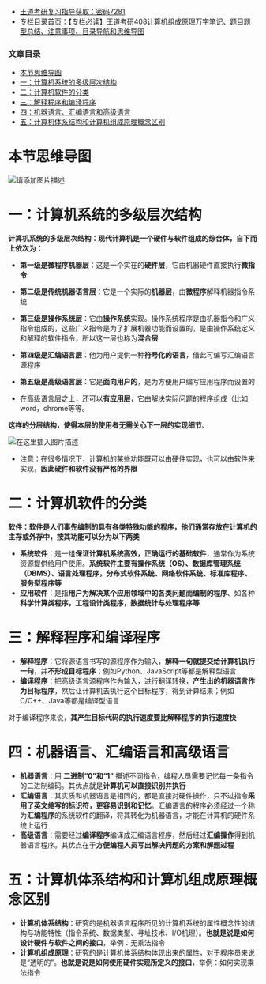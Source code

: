  

- [王道考研复习指导获取：密码7281](https://url18.ctfile.com/f/22722418-803125355-edf378?p=7281)
- [专栏目录首页：【专栏必读】王道考研408计算机组成原理万字笔记、题目题型总结、注意事项、目录导航和思维导图](https://zhangxing-tech.blog.csdn.net/article/details/120664162?spm=1001.2014.3001.5502)

### 文章目录

- [本节思维导图](#_7)
- [一：计算机系统的多级层次结构](#_12)
- [二：计算机软件的分类](#_31)
- [三：解释程序和编译程序](#_38)
- [四：机器语言、汇编语言和高级语言](#_52)
- [五：计算机体系结构和计算机组成原理概念区别](#_62)

# 本节思维导图

![请添加图片描述](https://ziquyun.com/main/csdn/img?url=https%3A%2F%2Fimg-blog.csdnimg.cn%2F73077e5ed4464be598ac6166d814fd79.png&rfUrl=https%3A%2F%2Fzhangxing-tech.blog.csdn.net%2Farticle%2Fdetails%2F118641173)

# 一：计算机系统的多级层次结构

**计算机系统的多级层次结构：现代计算机是一个硬件与软件组成的综合体，自下而上依次为：**

- **第一级是微程序机器层**：这是一个实在的**硬件层**，它由机器硬件直接执行**微指令**

- **第二级是传统机器语言层**：它是一个实际的**机器层**，由**微程序**解释机器指令系统

- **第三级是操作系统层**：它由**操作系统**实现。操作系统程序是由机器指令和广义指令组成的，这些广义指令是为了扩展机器功能而设置的，是由操作系统定义和解释的软件指令，所以这一层也称为**混合层**

- **第四级是汇编语言层**：他为用户提供一种**符号化的语言**，借此可编写汇编语言源程序

- **第五级是高级语言层**：它是**面向用户的**，是为方便用户编写应用程序而设置的

- 在高级语言层之上，还可以**有应用层**，它由解决实际问题的程序组成（比如word，chrome等等。

**这样的分层结构，使得本层的使用者无需关心下一层的实现细节**、

![在这里插入图片描述](https://ziquyun.com/main/csdn/img?url=https%3A%2F%2Fimg-blog.csdnimg.cn%2Fc7e3a19fd0b14b8f975d2e20da8d28bd.png&rfUrl=https%3A%2F%2Fzhangxing-tech.blog.csdn.net%2Farticle%2Fdetails%2F118641173)

- 注意：在很多情况下，计算机的某些功能既可以由硬件实现，也可以由软件来实现，**因此硬件和软件没有严格的界限**

# 二：计算机软件的分类

**软件：软件是人们事先编制的具有各类特殊功能的程序，他们通常存放在计算机的主存或外存中，按其功能可以分为以下两类**

- **系统软件**：是一组**保证计算机系统高效，正确运行的基础软件**，通常作为系统资源提供给用户使用。**系统软件主要有操作系统（OS）、数据库管理系统（DBMS）、语言处理程序，分布式软件系统、网络软件系统、标准库程序、服务型程序等**
- **应用软件**：是指**用户为解决某个应用领域中的各类问题而编制的程序**、如各种**科学计算类程序，工程设计类程序，数据统计与处理程序等**

# 三：解释程序和编译程序

- **解释程序**：它将源语言书写的源程序作为输入，**解释一句就提交给计算机执行一句**，并**不形成目标程序**；例如Python、JavaScript等都是解释型语言
- **编译程序**：把高级语言源程序作为输入，进行翻译转换，**产生出的机器语言作为目标程序**，然后让计算机去执行这个目标程序，得到计算结果；例如C/C++、Java等都是编译型语言

对于编译程序来说，**其产生目标代码的执行速度要比解释程序的执行速度快**

# 四：机器语言、汇编语言和高级语言

- **机器语言**：用 **二进制“0”和“1”** 描述不同指令，编程人员需要记忆每一条指令的二进制编码。其优点就是**计算机可以直接识别并执行**
- **汇编语言**：其实质和机器语言是相同的，都是直接对硬件操作，只不过指令**采用了英文缩写的标识符，更容易识别和记忆**。汇编语言的程序必须经过一个称为**汇编程序**的系统软件的翻译，将其转化为机器语言，才能在计算机的硬件系统上运行
- **高级语言**：需要经过**编译程序**编译成汇编语言程序，然后经过**汇编操作**得到机器语言程序。其优点在于**方便编程人员写出解决问题的方案和解题过程**

# 五：计算机体系结构和计算机组成原理概念区别

- **计算机体系结构**：研究的是机器语言程序所见的计算机系统的属性概念性的结构与功能特性（指令系统、数据类型、寻址技术、I/O机理）。**也就是说是如何设计硬件与软件之间的接口**，举例：无乘法指令
- **计算机组成原理**：研究的是计算机体系结构体现出来的属性，对于程序员来说是“透明的”。**也就是说是如何使用硬件实现所定义的接口**，举例：如何实现乘法指令